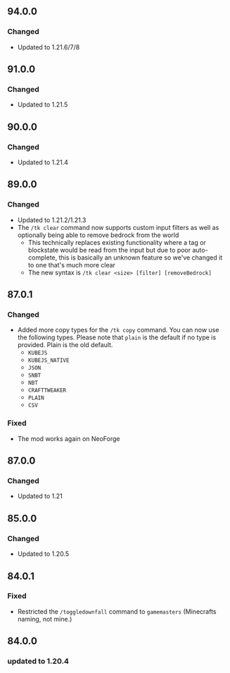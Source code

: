 ## 94.0.0

### Changed

- Updated to 1.21.6/7/8

## 91.0.0

### Changed

- Updated to 1.21.5

## 90.0.0

### Changed

- Updated to 1.21.4

## 89.0.0

### Changed

- Updated to 1.21.2/1.21.3
- The `/tk clear` command now supports custom input filters as well as optionally being able to remove bedrock from the world
  - This technically replaces existing functionality where a tag or blockstate would be read from the input but due to poor auto-complete, this is basically an unknown feature so we've changed it to one that's much more clear
  - The new syntax is `/tk clear <size> [filter] [removeBedrock]`

## 87.0.1

### Changed

- Added more copy types for the `/tk copy` command. You can now use the following types. Please note that `plain` is the default if no type is provided. Plain is the old default.
  - `KUBEJS`
  - `KUBEJS_NATIVE`
  - `JSON`
  - `SNBT`
  - `NBT`
  - `CRAFTTWEAKER`
  - `PLAIN`
  - `CSV`

### Fixed

- The mod works again on NeoForge

## 87.0.0

### Changed

- Updated to 1.21

## 85.0.0

### Changed

- Updated to 1.20.5

## 84.0.1

### Fixed

- Restricted the `/toggledownfall` command to `gamemasters` (Minecrafts naming, not mine.)

## 84.0.0

### updated to 1.20.4
